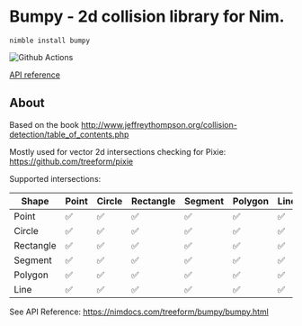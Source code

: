 # Bumpy - 2d collision library for Nim.

`nimble install bumpy`

![Github Actions](https://github.com/treeform/bumpy/workflows/Github%20Actions/badge.svg)

[API reference](https://nimdocs.com/treeform/bumpy)

## About

Based on the book http://www.jeffreythompson.org/collision-detection/table_of_contents.php

Mostly used for vector 2d intersections checking for Pixie: https://github.com/treeform/pixie

Supported intersections:

Shape         | Point         | Circle        | Rectangle     | Segment       | Polygon       | Line          |
------------- | ------------- | ------------- | ------------- | ------------- | ------------- | ------------- |
Point         | ✅           | ✅            | ✅           | ✅            | ✅           | ✅            |
Circle        | ✅           | ✅            | ✅           | ✅            | ✅           | ✅            |
Rectangle     | ✅           | ✅            | ✅           | ✅            | ✅           | ✅            |
Segment       | ✅           | ✅            | ✅           | ✅            | ✅           | ✅            |
Polygon       | ✅           | ✅            | ✅           | ✅            | ✅           | ✅            |
Line          | ✅           | ✅            | ✅           | ✅            | ✅           | ✅            |

See API Reference: https://nimdocs.com/treeform/bumpy/bumpy.html
